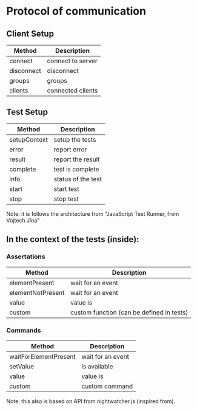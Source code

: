 # Protocol of communication


## Client Setup


| Method                     | Description           |
| -------------------------- |-----------------------|
| connect                    | connect to server     |
| disconnect                 | disconnect            |
| groups                     | groups                |
| clients                    | connected clients     |


## Test Setup

| Method                     | Description           |
| -------------------------- |-----------------------|
| setupContext               | setup the tests       |
| error                      | report error          |
| result                     | report the result     |
| complete                   | test is complete      |
| info                       | status of the test    |
| start                      | start test            |
| stop                       | stop test             |


Note: it is follows the architecture from "JavaScript Test Runner, from Vojtech Jína"


## In the context of the tests (inside):

### Assertations 

| Method            | Description                                 |
| ----------------- |---------------------------------------------|
| elementPresent    | wait for an event                           |
| elementNotPresent | wait for an event                           |
| value             | value is                                    |
| custom            | custom function (can be defined in tests)   |


### Commands

| Method                        | Description                     |
| ----------------------------- |---------------------------------|
| waitForElementPresent         | wait for an event               |
| setValue                      | is available                    |
| value                         | value is                        |
| custom                        | custom command                  |



Note: this also is based on API from nightwatcher.js (inspired from).